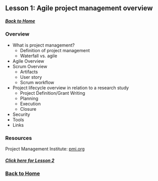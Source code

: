 ## Lesson 1: Agile project management overview
##### [Back to Home](../index.md)

### Overview

- What is project management?
  - Definition of project management
  - Waterfall vs. agile
- Agile Overview
- Scrum Overview
  - Artifacts
  - User story
  - Scrum workflow
- Project lifecycle overview in relation to a research study
  - Project Definition/Grant Writing
  - Planning 
  - Execution
  - Closure
- Security
- Tools
- Links

### Resources
Project Management Institute: [pmi.org](https://www.pmi.org/)

##### [Click here for Lesson 2](https://data2health.github.io/mtip-tutorial/lessons/Lesson2.html) 
### [Back to Home](../index)
